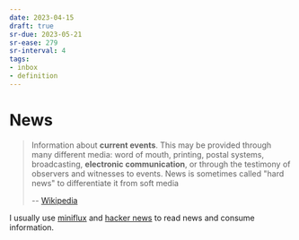 ```yaml
---
date: 2023-04-15
draft: true
sr-due: 2023-05-21
sr-ease: 279
sr-interval: 4
tags:
- inbox
- definition
---
```


# News

> Information about **current events**. This may be provided through many
> different media: word of mouth, printing, postal systems, broadcasting,
> **electronic communication**, or through the testimony of observers and
> witnesses to events. News is sometimes called "hard news" to differentiate it
> from soft media
>
> -- [Wikipedia](https://en.wikipedia.org/wiki/News)

I usually use [miniflux](./miniflux.md) and [hacker news](./hacker%20news.md) to read news and consume
information.